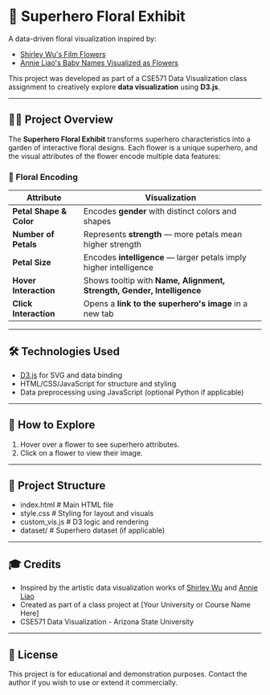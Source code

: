# 🌸 Superhero Floral Exhibit

A data-driven floral visualization inspired by:

- [Shirley Wu's Film Flowers](https://sxywu.com/filmflowers/)
- [Annie Liao's Baby Names Visualized as Flowers](https://dev.to/liaowow/when-art-meets-data-flowers-as-visual-metaphor-1ekl)

This project was developed as part of a CSE571 Data Visualization class assignment to creatively explore **data visualization** using **D3.js**.

---

## 🦸‍♀️ Project Overview

The **Superhero Floral Exhibit** transforms superhero characteristics into a garden of interactive floral designs. Each flower is a unique superhero, and the visual attributes of the flower encode multiple data features:

### 🌺 Floral Encoding

| Attribute            | Visualization                          |
|----------------------|-----------------------------------------|
| **Petal Shape & Color** | Encodes **gender** with distinct colors and shapes |
| **Number of Petals** | Represents **strength** — more petals mean higher strength |
| **Petal Size**       | Encodes **intelligence** — larger petals imply higher intelligence |
| **Hover Interaction**| Shows tooltip with **Name, Alignment, Strength, Gender, Intelligence** |
| **Click Interaction**| Opens a **link to the superhero's image** in a new tab |

---

## 🛠 Technologies Used

- [D3.js](https://d3js.org/) for SVG and data binding
- HTML/CSS/JavaScript for structure and styling
- Data preprocessing using JavaScript (optional Python if applicable)

---

## 🚀 How to Explore

1. Hover over a flower to see superhero attributes.
2. Click on a flower to view their image.

---

## 📁 Project Structure

- index.html # Main HTML file
- style.css # Styling for layout and visuals
- custom_vis.js # D3 logic and rendering
- dataset/ # Superhero dataset (if applicable)

---

## 🎓 Credits

- Inspired by the artistic data visualization works of [Shirley Wu](https://sxywu.com/) and [Annie Liao](https://dev.to/liaowow)
- Created as part of a class project at [Your University or Course Name Here]
- CSE571 Data Visualization - Arizona State University
---

## 📜 License

This project is for educational and demonstration purposes. Contact the author if you wish to use or extend it commercially.
